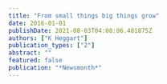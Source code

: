 ```yaml
---
title: "From small things big things grow"
date: 2016-01-01
publishDate: 2021-08-03T04:08:06.401875Z
authors: ["K Heggart"]
publication_types: ["2"]
abstract: ""
featured: false
publication: "*Newsmonth*"
---
```


